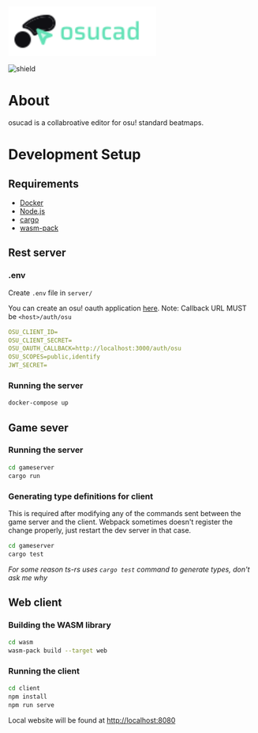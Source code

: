 <picture>
<source media="(prefers-color-scheme: dark)" srcset="./osucad.svg">
<img alt="osucad logo" src="./osucad-dark.svg" width="300">
</picture>

![shield](https://img.shields.io/github/license/minetoblend/osu-cad?style=flat-square)

# About

osucad is a collabroative editor for osu! standard beatmaps.

# Development Setup

## Requirements

- [Docker](https://www.docker.com/)
- [Node.js](https://nodejs.org/)
- [cargo](https://www.rust-lang.org/tools/install)
- [wasm-pack](https://rustwasm.github.io/wasm-pack/)

## Rest server

### .env

Create `.env` file in `server/`

You can create an osu! oauth application [here](https://osu.ppy.sh/home/account/edit#oauth).
Note: Callback URL MUST be `<host>/auth/osu`

```yaml
OSU_CLIENT_ID=
OSU_CLIENT_SECRET=
OSU_OAUTH_CALLBACK=http://localhost:3000/auth/osu
OSU_SCOPES=public,identify
JWT_SECRET=
```

### Running the server

```sh
docker-compose up
```

## Game sever

### Running the server

```sh
cd gameserver
cargo run
```

### Generating type definitions for client
This is required after modifying any of the commands sent between the game server and the client.
Webpack sometimes doesn't register the change properly, just restart the dev server in that case.
```sh
cd gameserver
cargo test
```

_For some reason ts-rs uses `cargo test` command to generate types, don't ask me why_

## Web client

### Building the WASM library

```sh
cd wasm
wasm-pack build --target web
```

### Running the client

```sh
cd client
npm install
npm run serve
```
Local website will be found at [http://localhost:8080](http://localhost:8080)
